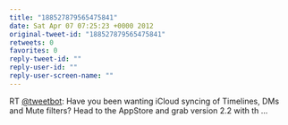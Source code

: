 ```yaml
---
title: "188527879565475841"
date: Sat Apr 07 07:25:23 +0000 2012
original-tweet-id: "188527879565475841"
retweets: 0
favorites: 0
reply-tweet-id: ""
reply-user-id: ""
reply-user-screen-name: ""
---
```

RT <a href="https://twitter.com/tweetbot">@tweetbot</a>: Have you been wanting iCloud syncing of Timelines, DMs and Mute filters? Head to the AppStore and grab version 2.2 with th ...
